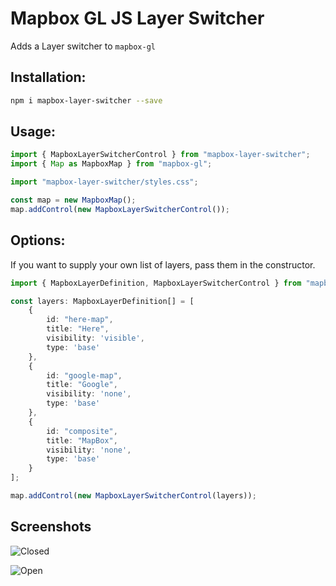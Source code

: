 # Mapbox GL JS Layer Switcher

Adds a Layer switcher to `mapbox-gl`

## Installation:

```bash
npm i mapbox-layer-switcher --save
```

## Usage:

```ts
import { MapboxLayerSwitcherControl } from "mapbox-layer-switcher";
import { Map as MapboxMap } from "mapbox-gl";

import "mapbox-layer-switcher/styles.css";

const map = new MapboxMap();
map.addControl(new MapboxLayerSwitcherControl());
```

## Options:
If you want to supply your own list of layers, pass them in the constructor.

```ts
import { MapboxLayerDefinition, MapboxLayerSwitcherControl } from "mapbox-layer-switcher";

const layers: MapboxLayerDefinition[] = [
    {
        id: "here-map",
        title: "Here",
        visibility: 'visible',
        type: 'base'
    },
    {
        id: "google-map",
        title: "Google",
        visibility: 'none',
        type: 'base'
    },
    {
        id: "composite",
        title: "MapBox",
        visibility: 'none',
        type: 'base'
    }
];

map.addControl(new MapboxLayerSwitcherControl(layers));
```

## Screenshots

![Closed](assets/closed.png)

![Open](assets/open.png)